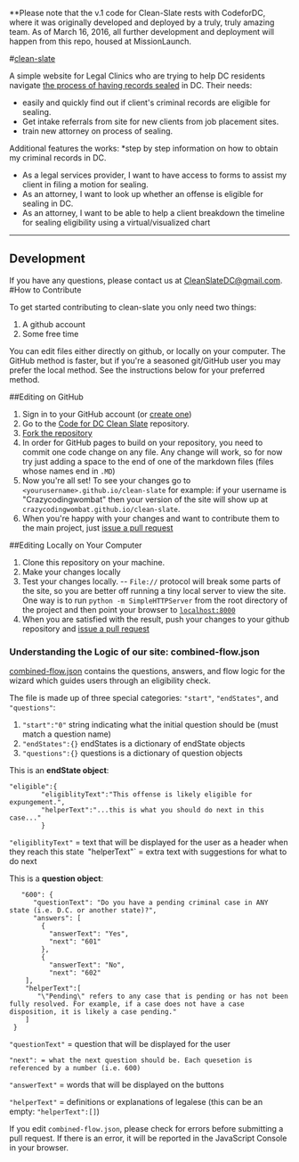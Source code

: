 **Please note that the v.1 code for Clean-Slate rests with CodeforDC, where it was originally developed and deployed by a truly, truly amazing team. As of March 16, 2016, all further development and deployment will happen from this repo, housed at MissionLaunch.


#[clean-slate](https://codefordc.github.io/clean-slate/)

A simple website for Legal Clinics who are trying to help DC residents navigate [the process of having records sealed](https://en.wikipedia.org/wiki/Expungement)
in DC.
Their needs:
* easily and quickly find out if client's criminal records are eligible for sealing.
* Get intake referrals from site for new clients from job placement sites.
* train new attorney on process of sealing.

Additional features the works:
*step by step information on how to obtain my criminal records in DC.
* As a legal services provider, I want to have access to forms to assist my client in filing a motion for sealing.
* As an attorney, I want to look up whether an offense is eligible for sealing in DC.
* As an attorney, I want to be able to help a client breakdown the timeline for sealing eligibility using a virtual/visualized chart

---

## Development

If you have any questions, please contact us at CleanSlateDC@gmail.com.
#How to Contribute

To get started contributing to clean-slate you only need two things:

1. A github account
2. Some free time

You can edit files either directly on github, or locally on your computer. The GitHub method is faster,
 but if you're a seasoned git/GitHub user you may prefer the local method. See the instructions below
 for your preferred method.

##Editing on GitHub

1. Sign in to your GitHub account (or [create one](https://github.com/join))
2. Go to the [Code for DC Clean Slate](https://github.com/codefordc/clean-slate) repository.
3. [Fork the repository](https://guides.github.com/activities/forking/)
4. In order for GitHub pages to build on your repository, you need to commit one code change on any
 file. Any change will work, so for now try just adding a space to the end of one of the markdown files
 (files whose names end in `.MD`)
5. Now you're all set! To see your changes go to `<yourusername>.github.io/clean-slate` for example: if
 your username is "Crazycodingwombat" then your version of the site will show up at
 `crazycodingwombat.github.io/clean-slate`.
6. When you're happy with your changes and want to contribute them to the main project, just
 [issue a pull request](https://guides.github.com/introduction/flow/)


##Editing Locally on Your Computer

1. Clone this repository on your machine.
2. Make your changes locally
3. Test your changes locally. -- `File://` protocol will break some parts of the site, so you are better off running a tiny local server to view the site. One way is to run `python -m SimpleHTTPServer` from the root directory of the project and then point your browser to [`localhost:8000`](http://localhost:8000)
4. When you are satisfied with the result, push your changes to your github repository and [issue a pull request](https://guides.github.com/introduction/flow/)

### Understanding the Logic of our site: combined-flow.json

[combined-flow.json](data/combined-flow.json) contains the questions, answers, and flow logic
for the wizard which guides users through an eligibility check.

The file is made up of three special categories: `"start"`, `"endStates"`, and `"questions"`:

1. `"start":"0"` string indicating what the initial question should be (must match a question name)
2. `"endStates":{}` endStates is a dictionary of endState objects
3. `"questions":{}` questions is a dictionary of question objects

This is an **endState object**:
```
"eligible":{
        "eligiblityText":"This offense is likely eligible for expungement.",
        "helperText":"...this is what you should do next in this case..."
        }
```
`"eligiblityText"` = text that will be displayed for the user as a header when they reach this state`
`"helperText"` = extra text with suggestions for what to do next

This is a **question object**:
```
   "600": {
      "questionText": "Do you have a pending criminal case in ANY state (i.e. D.C. or another state)?",
      "answers": [
        {
          "answerText": "Yes",
          "next": "601"
        },
        {
          "answerText": "No",
          "next": "602"
    ],
    "helperText":[
       "\"Pending\" refers to any case that is pending or has not been fully resolved. For example, if a case does not have a case disposition, it is likely a case pending."
    ]
 }
```

`"questionText"` = question that will be displayed for the user

    "next": = what the next question should be. Each quesetion is referenced by a number (i.e. 600) 
`"answerText"` = words that will be displayed on the buttons


`"helperText"` = definitions or explanations of legalese (this can be an empty: `"helperText":[]`)

If you edit `combined-flow.json`, please check for errors before submitting a pull request. If there is an error, it will be reported in the JavaScript Console in your browser. 
